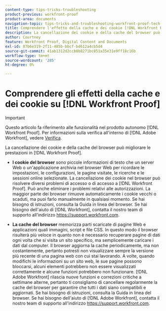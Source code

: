 ```yaml
---
content-type: tips-tricks-troubleshooting
product-previous: workfront-proof
product-area: documents
navigation-topic: tips-tricks-and-troubleshooting-workfront-proof-tech-corner
title: Comprendere l'effetto della cache e dei cookie [!DNL Workfront Proof]
description: La cancellazione dei cookie e della cache del browser può migliorare le prestazioni in [!DNL Workfront Proof].
author: Courtney
feature: Workfront Proof, Digital Content and Documents
exl-id: 87b6e319-2f11-485b-bbcf-bd612a4cb5d4
source-git-commit: 41ab1312d2ccb8b8271bc851a35e31e9ff18c16b
workflow-type: tm+mt
source-wordcount: '285'
ht-degree: 0%

---
```


# Comprendere gli effetti della cache e dei cookie su [!DNL Workfront Proof]

>[!IMPORTANT]
>
>Questo articolo fa riferimento alle funzionalità nel prodotto autonomo [!DNL Workfront Proof]. Per informazioni sulla verifica all&#39;interno di [!DNL Adobe Workfront], vedere [Verifica](../../../review-and-approve-work/proofing/proofing.md).

La cancellazione dei cookie e della cache del browser può migliorare le prestazioni in [!DNL Workfront Proof].

* **I cookie del browser** sono piccole informazioni di testo che un server Web o un&#39;applicazione archivia nel browser Web per ricordare le impostazioni, le configurazioni, le pagine visitate, le ricerche e le sessioni online selezionate.
La cancellazione dei cookie nel browser può risolvere diversi problemi di accesso o di accesso a [!DNL Workfront Proof]. Può anche eliminare i problemi relativi alle autorizzazioni. La maggior parte dei browser rimuove automaticamente i cookie vecchi o scaduti, ma puoi farlo manualmente in qualsiasi momento. Se hai bisogno di istruzioni, consulta la Guida in linea del browser. Se hai bisogno dell&#39;aiuto di [!DNL Workfront], contatta il nostro team di supporto all&#39;indirizzo https://support.workfront.com.

* **La cache del browser** memorizza parti scaricate di pagine Web e applicazioni quali immagini, script e file CSS. In questo modo il browser risulterà più veloce in quanto non è necessario recuperare pagine di dati ogni volta che si visita un sito specifico, ma semplicemente caricare i dati dal computer.
Il browser aggiorna la cache periodicamente, ma non costantemente, pertanto potresti non visualizzare sempre la versione più recente di una pagina web con cui stai lavorando. A volte, quando modifichi le informazioni su un sito web, le sue pagine possono bloccarsi, alcuni elementi potrebbero non essere visualizzati correttamente e alcune funzioni potrebbero non funzionare.
  [!DNL Adobe Workfront] rilascia nuove funzioni e correzioni critiche a settimane alterne, pertanto ti consigliamo di cancellare regolarmente la cache del browser per garantire che tutti i dati siano compatibili e aggiornati. Se hai bisogno di istruzioni, consulta la Guida in linea del browser. Se hai bisogno dell&#39;aiuto di [!DNL Adobe Workfront], contatta il nostro team di supporto all&#39;indirizzo https://support.workfront.com.
